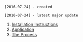 `[2016-07-24] - created`

`[2016-07-24] - latest major update`

1. [Installation Instructions](INSTALLATION.md)
1. [Application](APP.md)
1. [The Process](PROCESS.md)
